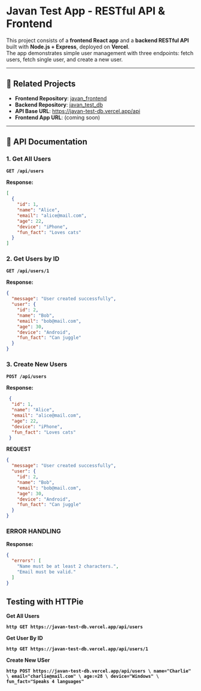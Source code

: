 # Javan Test App - RESTful API & Frontend

This project consists of a **frontend React app** and a **backend RESTful API** built with **Node.js + Express**, deployed on **Vercel**.  
The app demonstrates simple user management with three endpoints: fetch users, fetch single user, and create a new user.  

---

## 🔗 Related Projects

- **Frontend Repository**: [javan_frontend](https://github.com/prisma7771/javan_frontend)  
- **Backend Repository**: [javan_test_db](https://github.com/prisma7771/javan_test_db)  
- **API Base URL**: https://javan-test-db.vercel.app/api  
- **Frontend App URL**: (coming soon)

---

## 📡 API Documentation

### 1. Get All Users  
**`GET /api/users`**

**Response:**
```json
[
  {
    "id": 1,
    "name": "Alice",
    "email": "alice@mail.com",
    "age": 22,
    "device": "iPhone",
    "fun_fact": "Loves cats"
  }
]
```

### 2. Get Users by ID  
**`GET /api/users/1`**




**Response:**
```json
{
  "message": "User created successfully",
  "user": {
    "id": 2,
    "name": "Bob",
    "email": "bob@mail.com",
    "age": 30,
    "device": "Android",
    "fun_fact": "Can juggle"
  }
}
```


### 3. Create New Users   
**`POST /api/users`**

**Response:**
```json
 {
  "id": 1,
  "name": "Alice",
  "email": "alice@mail.com",
  "age": 22,
  "device": "iPhone",
  "fun_fact": "Loves cats"
 }
```

**REQUEST**
```json
{
  "message": "User created successfully",
  "user": {
    "id": 2,
    "name": "Bob",
    "email": "bob@mail.com",
    "age": 30,
    "device": "Android",
    "fun_fact": "Can juggle"
  }
}
```

### ERROR HANDLING
**Response:**
```json
{
  "errors": [
    "Name must be at least 2 characters.",
    "Email must be valid."
  ]
}

```

## Testing with HTTPie
**Get All Users**

**`http GET https://javan-test-db.vercel.app/api/users
`**

**Get User By ID**

**`http GET https://javan-test-db.vercel.app/api/users/1`**

**Create New USer**

**`http POST https://javan-test-db.vercel.app/api/users \
  name="Charlie" \
  email="charlie@mail.com" \
  age:=28 \
  device="Windows" \
  fun_fact="Speaks 4 languages"
`**
